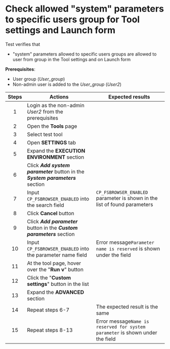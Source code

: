 #  Check allowed "system" parameters to specific users group for Tool settings and Launch form

Test verifies that
- "system" parameters allowed to specific users groups are allowed to user from group in the Tool settings and on Launch form

**Prerequisites**:
- User group (*User_group*)
- Non-admin user is added to the *User_group* (*User2*)

| Steps | Actions | Expected results |
| :---: | --- | --- |
| 1 | Login as the non-admin *User2* from the prerequisites | |
| 2 | Open the **Tools** page | |
| 3 | Select test tool | |
| 4 | Open **SETTINGS** tab | |
| 5 | Expand the **EXECUTION ENVIRONMENT** section | |
| 6 | Click ***Add system parameter*** button in the ***System parameters*** section | |
| 7 | Input `CP_FSBROWSER_ENABLED` into the search field | `CP_FSBROWSER_ENABLED` parameter is shown in the list of found parameters |
| 8 | Click **Cancel** button | |
| 9 | Click ***Add parameter*** button in the ***Custom parameters*** section | |
| 10 | Input `CP_FSBROWSER_ENABLED` into the parameter name field | Error message`Parameter name is reserved` is shown under the field |
| 11 | At the tool page, hover over the "**Run v**" button | | 
| 12 | Click the "**Custom settings**" button in the list | |
| 13 | Expand the **ADVANCED** section | |
| 14 | Repeat steps 6-7 | The expected result is the same |
| 15 | Repeat steps 8-13 | Error message`Name is reserved for system parameter` is shown under the field |
